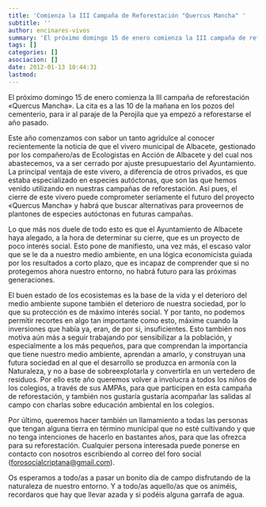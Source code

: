 ```yaml
---
title: 'Comienza la III Campaña de Reforestación "Quercus Mancha" '
subtitle: ''
author: encinares-vivos
summary: 'El próximo domingo 15 de enero comienza la III campaña de reforestación «Quercus Mancha». La cita es a las 10 de la mañana en los pozos del cementerio, para ir al paraje de la Perojila que ya empezó a reforestarse el año pasado.'
tags: []
categories: []
asociacion: []
date: 2012-01-13 10:44:31
lastmod:
---
```


El próximo domingo 15 de enero comienza la III campaña de reforestación «Quercus Mancha». La cita es a las 10 de la mañana en los pozos del cementerio, para ir al paraje de la Perojila que ya empezó a reforestarse el año pasado.

Este año comenzamos con sabor un tanto agridulce al conocer recientemente la noticia de que el vivero municipal de Albacete, gestionado por los compañero/as de Ecologistas en Acción de Albacete y del cual nos abastecemos, va a ser cerrado por ajuste presupuestario del Ayuntamiento. La principal ventaja de este vivero, a diferencia de otros privados, es que estaba especializado en especies autóctonas, que son las que hemos venido utilizando en nuestras campañas de reforestación. Así pues, el cierre de este vivero puede comprometer seriamente el futuro del proyecto «Quercus Mancha» y habrá que buscar alternativas para proveernos de plantones de especies autóctonas en futuras campañas. 

Lo que más nos duele de todo esto es que el Ayuntamiento de Albacete haya alegado, a la hora de determinar su cierre, que es un proyecto de poco interés social. Esto pone de manifiesto, una vez más, el escaso valor que se le da a nuestro medio ambiente, en una lógica economicista guiada por los resultados a corto plazo, que es incapaz de comprender que si no protegemos ahora nuestro entorno, no habrá futuro para las próximas generaciones. 

El buen estado de los ecosistemas es la base de la vida y el deterioro del medio ambiente supone también el deterioro de nuestra sociedad, por lo que su protección es de máximo interés social. Y por tanto, no podemos permitir recortes en algo tan importante como esto, máxime cuando la inversiones que había ya, eran, de por si, insuficientes. 
Esto también nos motiva aún más a seguir trabajando por sensibilizar a la población, y especialmente a los más pequeños, para que comprendan la importancia que tiene nuestro medio ambiente, aprendan a amarlo, y construyan una futura sociedad en al que el desarrollo se produzca en armonía con la Naturaleza, y no a base de sobreexplotarla y convertirla en un vertedero de residuos. Por ello este año queremos volver a involucra a todos los niños de los colegios, a través de sus AMPAs, para que participen en esta campaña de reforestación, y también nos gustaría gustaría acompañar las salidas al campo con charlas sobre educación ambiental en los colegios. 

Por último, queremos hacer también un llamamiento a todas las personas que tengan alguna tierra en término municipal que no esté cultivando y que no tenga intenciones de hacerlo en bastantes años, para que las ofrezca para su reforestación. Cualquier persona interesada puede ponerse en contacto con nosotros escribiendo al correo del foro social (forosocialcriptana@gmail.com).

Os esperamos a todo/as a pasar un bonito día de campo disfrutando de la naturaleza de nuestro entorno. Y a todo/as aquello/as que os animéis, recordaros que hay que llevar azada y si podéis alguna garrafa de agua. 





  


